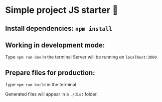 # Simple project JS starter :rocket:

## Install dependencies: `npm install`

## Working in development mode:
Type `npm run dev` in the terminal
Server will be running on `localhost:3000`

## Prepare files for production:
Type `npm run build` in the terminal

Generated files will appear in a `./dist` folder.
